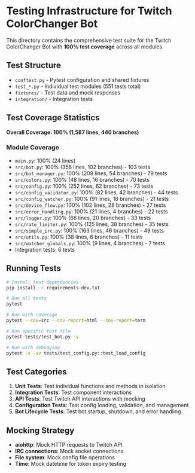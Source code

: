 # Testing Infrastructure for Twitch ColorChanger Bot

This directory contains the comprehensive test suite for the Twitch ColorChanger Bot with **100% test coverage** across all modules.

## Test Structure

- `conftest.py` - Pytest configuration and shared fixtures
- `test_*.py` - Individual test modules (551 tests total)
- `fixtures/` - Test data and mock responses
- `integration/` - Integration tests

## Test Coverage Statistics

**Overall Coverage: 100% (1,587 lines, 440 branches)**

### Module Coverage
- `main.py`: 100% (24 lines)
- `src/bot.py`: 100% (358 lines, 102 branches) - 103 tests
- `src/bot_manager.py`: 100% (208 lines, 54 branches) - 79 tests  
- `src/colors.py`: 100% (48 lines, 16 branches) - 70 tests
- `src/config.py`: 100% (252 lines, 62 branches) - 73 tests
- `src/config_validator.py`: 100% (82 lines, 42 branches) - 44 tests
- `src/config_watcher.py`: 100% (91 lines, 18 branches) - 21 tests
- `src/device_flow.py`: 100% (102 lines, 28 branches) - 27 tests
- `src/error_handling.py`: 100% (21 lines, 4 branches) - 22 tests
- `src/logger.py`: 100% (66 lines, 20 branches) - 33 tests
- `src/rate_limiter.py`: 100% (125 lines, 38 branches) - 35 tests
- `src/simple_irc.py`: 100% (163 lines, 46 branches) - 49 tests
- `src/utils.py`: 100% (38 lines, 6 branches) - 11 tests
- `src/watcher_globals.py`: 100% (9 lines, 4 branches) - 7 tests
- Integration tests: 6 tests

## Running Tests

```bash
# Install test dependencies
pip install -r requirements-dev.txt

# Run all tests
pytest

# Run with coverage
pytest --cov=src --cov-report=html --cov-report=term

# Run specific test file
pytest tests/test_bot.py -v

# Run with debugging
pytest -s -vv tests/test_config.py::test_load_config
```

## Test Categories

1. **Unit Tests**: Test individual functions and methods in isolation
2. **Integration Tests**: Test component interactions
3. **API Tests**: Test Twitch API interactions with mocking
4. **Configuration Tests**: Test config loading, validation, and management
5. **Bot Lifecycle Tests**: Test bot startup, shutdown, and error handling

## Mocking Strategy

- **aiohttp**: Mock HTTP requests to Twitch API
- **IRC connections**: Mock socket connections
- **File system**: Mock config file operations
- **Time**: Mock datetime for token expiry testing

